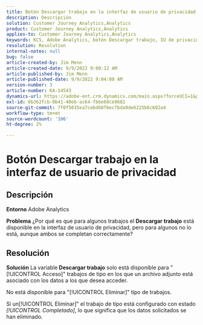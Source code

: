 ```yaml
---
title: Botón Descargar trabajo en la interfaz de usuario de privacidad
description: Descripción
solution: Customer Journey Analytics,Analytics
product: Customer Journey Analytics,Analytics
applies-to: Customer Journey Analytics,Analytics
keywords: KCS, Adobe Analytics, botón Descargar trabajo, IU de privacidad
resolution: Resolution
internal-notes: null
bug: false
article-created-by: Jim Menn
article-created-date: 9/9/2022 9:00:12 AM
article-published-by: Jim Menn
article-published-date: 9/9/2022 9:04:00 AM
version-number: 3
article-number: KA-14543
dynamics-url: https://adobe-ent.crm.dynamics.com/main.aspx?forceUCI=1&pagetype=entityrecord&etn=knowledgearticle&id=df343ccf-1d30-ed11-9db1-0022480866ad
exl-id: 6b362fcb-0b41-40eb-ac64-fbbe60ce9681
source-git-commit: 7f0f5035ea7cebd60f6ec7bda9de6225b6c602a4
workflow-type: tm+mt
source-wordcount: '106'
ht-degree: 2%

---
```


# Botón Descargar trabajo en la interfaz de usuario de privacidad

## Descripción


<b>Entorno</b>
Adobe Analytics

<b>Problema</b>
¿Por qué es que para algunos trabajos el <b>Descargar trabajo</b> está disponible en la interfaz de usuario de privacidad, pero para algunos no lo está, aunque ambos se completan correctamente?


## Resolución


<b>Solución</b>
La variable<b> Descargar trabajo</b> solo está disponible para &quot;[!UICONTROL Acceso]&quot; trabajos de tipo en los que un archivo adjunto está asociado con los datos a los que desea acceder.

No está disponible para &quot;[!UICONTROL Eliminar]&quot; tipo de trabajos.

Si un[!UICONTROL Eliminar]&quot; el trabajo de tipo está configurado con estado *[!UICONTROL Completado]*, lo que significa que los datos solicitados se han eliminado.
